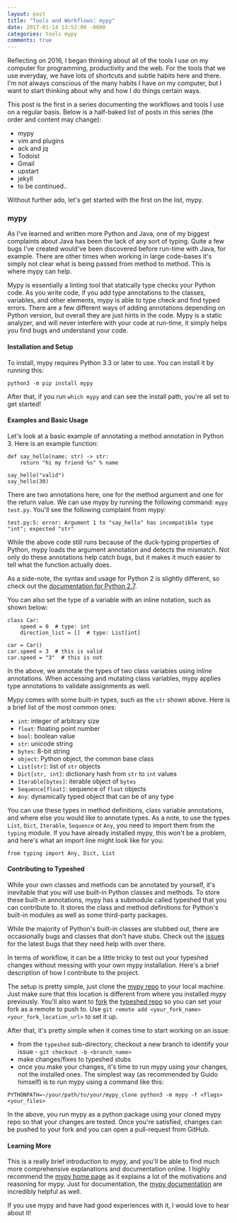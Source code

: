```yaml
---
layout: post
title: "Tools and Workflows: mypy"
date: 2017-01-14 13:52:00 -0600
categories: tools mypy
comments: true
---
```


Reflecting on 2016, I began thinking about all of the tools I use on my
computer for programming, productivity and the web. For the tools that we use
everyday, we have lots of shortcuts and subtle habits here and there. I'm not
always conscious of the many habits I have on my computer, but I want to start
thinking about why and how I do things certain ways.

This post is the first in a series documenting the workflows and tools I use
on a regular basis. Below is a half-baked list of posts in this series (the
order and content may change):

- mypy
- vim and plugins
- ack and jq
- Todoist
- Gmail
- upstart
- jekyll
- to be continued..

Without further ado, let's get started with the first on the list, mypy.

### mypy

As I've learned and written more Python and Java, one of my biggest complaints
about Java has been the lack of any sort of typing. Quite a few bugs I've
created would've been discovered before run-time with Java, for example. There
are other times when working in large code-bases it's simply not clear
what is being passed from method to method. This is where mypy can help.

Mypy is essentially a linting tool that statically type checks your Python
code. As you write code, if you add type annotations to the classes, variables,
and other elements, mypy is able to type check and find typed errors. There are
a few different ways of adding annotations depending on Python version, but
overall they are just hints in the code. Mypy is a static analyzer, and will
never interfere with your code at run-time, it simply helps you find bugs and
understand your code.

#### Installation and Setup

To install, mypy requires Python 3.3 or later to use. You can install it by
running this:

```
python3 -m pip install mypy
```

After that, if you run `which mypy` and can see the install path, you're all
set to get started!

#### Examples and Basic Usage

Let's look at a basic example of annotating a method annotation in Python 3.
Here is an example function:

```
def say_hello(name: str) -> str:
    return "hi my friend %s" % name

say_hello("valid")
say_hello(30)
```

There are two annotations here, one for the method argument and one for the
return value. We can use mypy by running the following command: `mypy test.py`.
You'll see the following complaint from mypy:

```
test.py:5: error: Argument 1 to "say_hello" has incompatible type "int"; expected "str"
```

While the above code still runs because of the duck-typing properties of
Python, mypy loads the argument annotation and detects the mismatch. Not only
do these annotations help catch bugs, but it makes it much easier to tell what
the function actually does.

As a side-note, the syntax and usage for Python 2 is slightly different, so
check out the [documentation for Python 2.7][python2doc].

You can also set the type of a variable with an inline notation, such as shown
below:

```
class Car:
    speed = 0  # type: int
    direction_list = []  # type: List[int]

car = Car()
car.speed = 3  # this is valid
car.speed = "3"  # this is not
```

In the above, we annotate the types of two class variables using inline
annotations. When accessing and mutating class variables, mypy applies type
annotations to validate assignments as well.

Mypy comes with some built-in types, such as the `str` shown above. Here is
a brief list of the most common ones:

- `int`: integer of arbitrary size
- `float`: floating point number
- `bool`: boolean value
- `str`: unicode string
- `bytes`: 8-bit string
- `object`: Python object, the common base class
- `List[str]`: list of `str` objects
- `Dict[str, int]`: dictionary hash from `str` to `int` values
- `Iterable[bytes]`: iterable object of `bytes`
- `Sequence[float]`: sequence of `float` objects
- `Any`: dynamically typed object that can be of any type

You can use these types in method definitions, class variable annotations, and
where else you would like to annotate types. As a note, to use the types
`List`, `Dict`, `Iterable`, `Sequence` or `Any`, you need to import them from
the `typing` module. If you have already installed mypy, this won't be
a problem, and here's what an import line might look like for you:

```
from typing import Any, Dict, List
```

#### Contributing to Typeshed

While your own classes and methods can be annotated by yourself, it's
inevitable that you will use built-in Python classes and methods. To store
these built-in annotations, mypy has a submodule called typeshed that you can
contribute to. It stores the class and method definitions for Python's built-in
modules as well as some third-party packages.

While the majority of Python's built-in classes are stubbed out, there are
occasionally bugs and classes that don't have stubs. Check out the
[issues][issues] for the latest bugs that they need help with over there.

In terms of workflow, it can be a little tricky to test out your typeshed
changes without messing with your own mypy installation. Here's a brief
description of how I contribute to the project.

The setup is pretty simple, just clone the [mypy repo][repo] to your local
machine. Just make sure that this location is different from where you
installed mypy previously. You'll also want to [fork][fork] the [typeshed repo][typeshedrepo]
so you can set your fork as a remote to push to. Use `git
remote add <your_fork_name> <your_fork_location_url>` to set it up.

After that, it's pretty simple when it comes time to start working on an issue:

- from the `typeshed` sub-directory, checkout a new branch to identify your
  issue - `git checkout -b <branch_name>`
- make changes/fixes to typeshed stubs
- once you make your changes, it's time to run mypy using your changes, not the
  installed ones. The simplest way (as recommended by Guido himself) is to run
  mypy using a command like this: 

``` 
PYTHONPATH=~/your/path/to/your/mypy_clone python3 -m mypy -f <flags>
<your_files>
```

In the above, you run mypy as a python package using your cloned mypy repo so
that your changes are tested. Once you're satisfied, changes can be pushed
to your fork and you can open a pull-request from GitHub.


#### Learning More

This is a really brief introduction to mypy, and you'll be able to find much
more comprehensive explanations and documentation online. I highly recommend
the [mypy home page][homepage] as it explains a lot of the motivations and
reasoning for mypy. Just for documentation, the [mypy documentation][docs] are
incredibly helpful as well.

If you use mypy and have had good experiences with it, I would love to hear
about it!

[docs]: http://mypy.readthedocs.io/en/latest/index.html
[homepage]: http://www.mypy-lang.org/
[typeshedrepo]: https://github.com/python/typeshed
[issues]: https://github.com/python/typeshed/issues
[repo]: https://github.com/python/mypy
[fork]: https://help.github.com/articles/fork-a-repo/
[python2doc]: http://mypy.readthedocs.io/en/latest/python2.html
